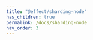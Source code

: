 ```yaml
---
title: "@effect/sharding-node"
has_children: true
permalink: /docs/sharding-node
nav_order: 3
---
```

